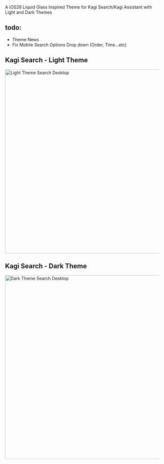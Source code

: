 A iOS26 Liquid Glass Inspired Theme for Kagi Search/Kagi Assistant with Light and Dark Themes

## todo:

* Theme News
* Fix Mobile Search Options Drop down (Order, Time...etc)


## Kagi Search - Light Theme
<img src="screenshots/light-search.png" width="600" alt="Light Theme Search Desktop">

## Kagi Search - Dark Theme
<img src="screenshots/dark-search.png" width="600" alt="Dark Theme Search Desktop">

